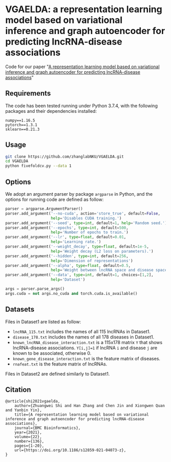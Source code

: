 # VGAELDA: a representation learning model based on variational inference and graph autoencoder for predicting lncRNA-disease associations

Code for our paper "[A representation learning model based on variational inference and graph autoencoder for predicting lncRNA-disease associations](https://bmcbioinformatics.biomedcentral.com/articles/10.1186/s12859-021-04073-z)"

## Requirements

The code has been tested running under Python 3.7.4, with the following packages and their dependencies installed:

```
numpy==1.16.5
pytorch==1.3.1
sklearn==0.21.3
```

## Usage

```bash
git clone https://github.com/zhanglabNKU/VGAELDA.git
cd VGAELDA
python fivefoldcv.py --data 1
```

## Options

We adopt an argument parser by package  `argparse` in Python, and the options for running code are defined as follow:

```python
parser = argparse.ArgumentParser()
parser.add_argument('--no-cuda', action='store_true', default=False,
                    help='Disables CUDA training.')
parser.add_argument('--seed', type=int, default=1, help='Random seed.')
parser.add_argument('--epochs', type=int, default=500,
                    help='Number of epochs to train.')
parser.add_argument('--lr', type=float, default=0.01,
                    help='Learning rate.')
parser.add_argument('--weight_decay', type=float, default=1e-5,
                    help='Weight decay (L2 loss on parameters).')
parser.add_argument('--hidden', type=int, default=256,
                    help='Dimension of representations')
parser.add_argument('--alpha', type=float, default=0.5,
                    help='Weight between lncRNA space and disease space')
parser.add_argument('--data', type=int, default=1, choices=[1,2],
                    help='Dataset')

args = parser.parse_args()
args.cuda = not args.no_cuda and torch.cuda.is_available()
```

## Datasets

Files in Dataset1 are listed as follow:

- `lncRNA_115.txt`  includes the names of all 115 lncRNAs in Dataset1.
- `disease_178.txt`  includes the names of all 178 diseases in Dataset1.
- `known_lncRNA_disease_interaction.txt` is a 115x178 matrix  `Y`  that shows lncRNA-disease associations. `Y[i,j]=1`  if lncRNA `i`  and disease `j` are known to be associated, otherwise 0.
- `known_gene_disease_interaction.txt` is the feature matrix of diseases.
- `rnafeat.txt` is the feature matrix of lncRNAs.

Files in Dataset2 are defined similarly to Dataset1.

## Citation

```
@article{shi2021vgaelda,
    author={Zhuangwei Shi and Han Zhang and Chen Jin and Xiongwen Quan and Yanbin Yin},
    title={A representation learning model based on variational inference and graph autoencoder for predicting lncRNA-disease associations},
    journal={BMC Bioinformatics},
    year={2021},
    volume={22},
    number={136},
    pages={1-20},
    url={https://doi.org/10.1186/s12859-021-04073-z},
}
```

